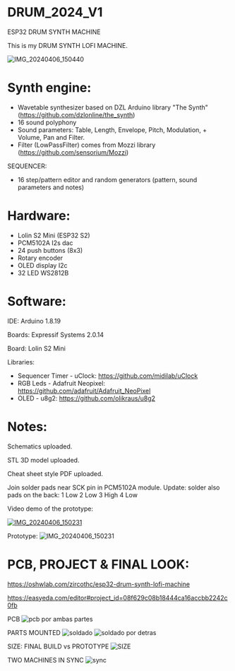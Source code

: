 # DRUM_2024_V1
ESP32 DRUM SYNTH MACHINE

This is my DRUM SYNTH LOFI MACHINE.

![IMG_20240406_150440](https://github.com/zircothc/DRUM_2004_V1/assets/17828930/c8327dc2-a3f7-4d81-8d82-ebfe2a7c45c3)

# Synth engine:
- Wavetable synthesizer based on DZL Arduino library "The Synth" (https://github.com/dzlonline/the_synth)
- 16 sound polyphony
- Sound parameters: Table, Length, Envelope, Pitch, Modulation, + Volume, Pan and Filter.
- Filter (LowPassFilter) comes from Mozzi library (https://github.com/sensorium/Mozzi)

SEQUENCER:
- 16 step/pattern editor and random generators (pattern, sound parameters and notes)
  
# Hardware:
- Lolin S2 Mini (ESP32 S2)
- PCM5102A I2s dac
- 24 push buttons (8x3)
- Rotary encoder
- OLED display I2c
- 32 LED WS2812B

# Software:

IDE:
Arduino 1.8.19

Boards:
Expressif Systems 2.0.14

Board: Lolin S2 Mini

Libraries:
- Sequencer Timer - uClock: https://github.com/midilab/uClock
- RGB Leds - Adafruit Neopixel: https://github.com/adafruit/Adafruit_NeoPixel
- OLED - u8g2: https://github.com/olikraus/u8g2

# Notes:

Schematics uploaded.

STL 3D model uploaded.

Cheat sheet style PDF uploaded.

Join solder pads near SCK pin in PCM5102A module.
Update: solder also pads on the back:
1 Low
2 Low
3 High
4 Low



Video demo of the prototype:

[![IMG_20240406_150231](https://img.youtube.com/vi/rXl1gpWJp-g/0.jpg)](https://www.youtube.com/watch?v=rXl1gpWJp-g)


Prototype:
![IMG_20240406_150231](https://github.com/zircothc/DRUM_2004_V1/assets/17828930/feb9b928-f76a-4b51-93ea-a7afbd6a5c28)


# PCB, PROJECT & FINAL LOOK:

https://oshwlab.com/zircothc/esp32-drum-synth-lofi-machine

https://easyeda.com/editor#project_id=08f629c08b18444ca16accbb2242c0fb

PCB
![pcb por ambas partes](https://github.com/zircothc/DRUM_2004_V1/assets/17828930/b96a9900-0efa-4e17-8604-94ad5a8391e3)

PARTS MOUNTED
![soldado](https://github.com/zircothc/DRUM_2004_V1/assets/17828930/691a3e87-74a0-4ee9-bb83-77bda648d8eb)
![soldado por detras](https://github.com/zircothc/DRUM_2004_V1/assets/17828930/2e9d8d91-a247-4251-9387-837ad2b6a9ef)

SIZE: FINAL BUILD vs PROTOTYPE
![SIZE](https://github.com/zircothc/DRUM_2004_V1/assets/17828930/9eb3fe80-272a-4285-b9d5-6d1e910351dc)

TWO MACHINES IN SYNC
![sync](https://github.com/zircothc/DRUM_2004_V1/assets/17828930/0adc1eed-482d-4931-8327-f6911d9ab73b)

